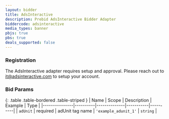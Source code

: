 ```yaml
---
layout: bidder
title: AdsInteractive
description: Prebid AdsInteractive Bidder Adapter
biddercode: adsinteractive
media_types: banner
pbjs: true
pbs: true
deals_supported: false
---
```


### Registration

The AdsInteractive adapter requires setup and approval. Please reach out to <it@adsinteractive.com> to setup your account.

### Bid Params

{: .table .table-bordered .table-striped }
| Name          | Scope    | Description  | Example   | Type     |
|---------------|----------|--------------|-----------|----------|
| `adUnit` | required | adUnit tag name | `'example_adunit_1'` | `string` |
